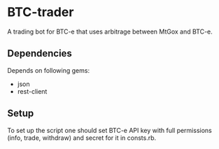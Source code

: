 BTC-trader
=======
A trading bot for BTC-e that uses arbitrage between MtGox and BTC-e.

Dependencies
-------
Depends on following gems:

* json
* rest-client

Setup
-------
To set up the script one should set BTC-e API key with full permissions (info, trade, withdraw) and secret for it in consts.rb.
